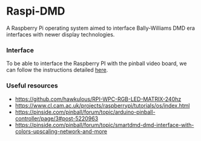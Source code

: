 # Raspi-DMD
A Raspberry Pi operating system aimed to interface Bally-Williams DMD era interfaces with newer display technologies.

### Interface
To be able to interface the Raspberry PI with the pinball video board, we can follow the instructions detailed [here](https://pinside.com/pinball/forum/topic/smartdmd-dmd-interface-with-colors-upscaling-network-and-more).

### Useful resources
- https://github.com/hawkulous/RPI-WPC-RGB-LED-MATRIX-240hz
- https://www.cl.cam.ac.uk/projects/raspberrypi/tutorials/os/index.html
- https://pinside.com/pinball/forum/topic/arduino-pinball-controller/page/3#post-5220963
- https://pinside.com/pinball/forum/topic/smartdmd-dmd-interface-with-colors-upscaling-network-and-more